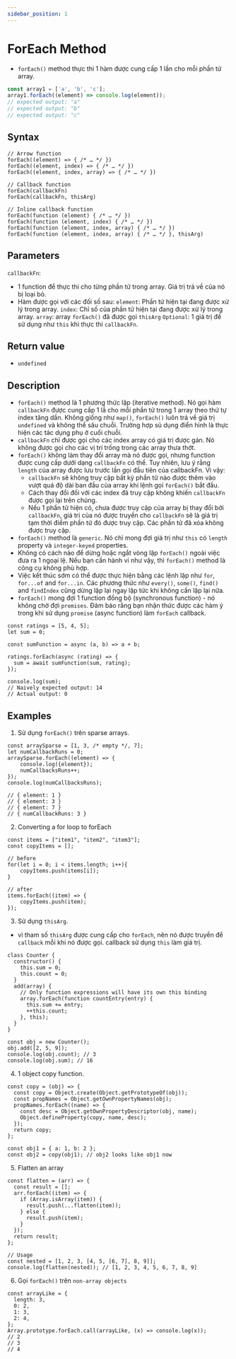 ```yaml
---
sidebar_position: 1
---
```


# ForEach Method

- `forEach()` method thực thi 1 hàm được cung cấp 1 lần cho mỗi phần tử array.
```jsx title="JavaScript Demo: Array.forEach()"
const array1 = ['a', 'b', 'c'];
array1.forEach((element) => console.log(element));
// expected output: "a"
// expected output: "b"
// expected output: "c"
```

## Syntax

```
// Arrow function
forEach((element) => { /* … */ })
forEach((element, index) => { /* … */ })
forEach((element, index, array) => { /* … */ })

// Callback function
forEach(callbackFn)
forEach(callbackFn, thisArg)

// Inline callback function
forEach(function (element) { /* … */ })
forEach(function (element, index) { /* … */ })
forEach(function (element, index, array) { /* … */ })
forEach(function (element, index, array) { /* … */ }, thisArg)

```

## Parameters
`callbackFn`:
- 1 function để thực thi cho từng phần tử trong array. Giá trị trả về của nó bị loại bỏ.
- Hàm được gọi với các đối số sau:
    `element`: Phần tử hiện tại đang được xử lý trong array.
    `index`: Chỉ số của phần tử hiện tại đang được xử lý trong array.
    `array`: array `forEach()` đã được gọi
`thisArg` `Optional`: 1 giá trị để sử dụng như `this` khi thực thi `callbackFn`.

## Return value
- `undefined`

## Description
- `forEach()` method là 1 phương thức lặp (iterative method). Nó gọi hàm `callbackFn` được cung cấp 1 lầ cho mỗi phần tử trong 1 array theo thứ tự index tăng dần. Không giống như `map()`, `forEach()` luôn trả về giá trị `undefined` và không thể sâu chuỗi. Trường hợp sủ dụng điển hình là thực hiện các tác dụng phụ ở cuối chuỗi.
- `callbackFn` chỉ được gọi cho các index array có giá trị được gán. Nó không được gọi cho các vị trí trống trong các array thưa thớt.
- `forEach()` không làm thay đổi array mà nó được gọi, nhưng function được cung cấp dưới dạng `callbackFn` có thể. Tuy nhiên, lưu ý rằng `length` của array được lưu trước lần gọi đầu tiên của callbackFn. Vì vậy:
    - `callbackFn` sẽ không truy cập bất kỳ phần tử nào được thêm vào vượt quá độ dài ban đầu của array khi lệnh gọi `forEach()` bắt đầu.
    - Cách thay đổi đối với các index đã truy cập không khiến `callbackFn` được gọi lại trên chúng.
    - Nếu 1 phần tử hiện có, chưa được truy cập của array bị thay đổi bởi `callbackFn`, giá tri của nó được truyền cho `callbackFn` sẽ là giá trị tạm thời điểm phần tử đó được truy cập. Các phần tử đã xóa không được truy cập.
- `forEach()` method là `generic`. Nó chỉ mong đợi giá trị như `this` có `length` property và `integer-keyed` properties.
- Không có cách nào để dừng hoặc ngắt vòng lặp `forEach()` ngoài việc đưa ra 1 ngoại lệ. Nếu bạn cần hành vi như vậy, thì `forEach()` method là công cụ không phù hợp.
- Việc kết thúc sớm có thể được thực hiện bằng các lệnh lặp như `for`, `for...of` and `for...in`. Các phương thức như `every()`, `some()`, `find()` and `findIndex` cũng dừng lặp lại ngay lập tức khi không cần lặp lại nữa.
- `forEach()` mong đợi 1 function đồng bộ (synchronous function) - nó không chờ đợi `promises`. Đảm bảo rằng bạn nhận thức được các hàm ý trong khi sử dụng `promise` (async function) làm `forEach` callback.
```
const ratings = [5, 4, 5];
let sum = 0;

const sumFunction = async (a, b) => a + b;

ratings.forEach(async (rating) => {
  sum = await sumFunction(sum, rating);
});

console.log(sum);
// Naively expected output: 14
// Actual output: 0

```

## Examples
1. Sử dụng `forEach()` trên sparse arrays.
```
const arraySparse = [1, 3, /* empty */, 7];
let numCallbackRuns = 0;
arraySparse.forEach((element) => {
    console.log({element});
    numCallbacksRuns++;
});
console.log(numCallbacksRuns);

// { element: 1 }
// { element: 3 }
// { element: 7 }
// { numCallbackRuns: 3 }
```

2. Converting a for loop to forEach
```
const items = ["item1", "item2", "item3"];
const copyItems = [];

// before
for(let i = 0; i < items.length; i++){
    copyItems.push(items[i]);
}

// after
items.forEach((item) => {
    copyItems.push(item);
});
```

3. Sử dụng `thisArg`.
- vì tham số `thisArg` được cung cấp cho `forEach`, nên nó được truyền để `callback` mỗi khi nó được gọi. callback sử dụng `this` làm giá trị.
```
class Counter {
  constructor() {
    this.sum = 0;
    this.count = 0;
  }
  add(array) {
    // Only function expressions will have its own this binding
    array.forEach(function countEntry(entry) {
      this.sum += entry;
      ++this.count;
    }, this);
  }
}

const obj = new Counter();
obj.add([2, 5, 9]);
console.log(obj.count); // 3
console.log(obj.sum); // 16

```

4. 1 object copy function.
```
const copy = (obj) => {
  const copy = Object.create(Object.getPrototypeOf(obj));
  const propNames = Object.getOwnPropertyNames(obj);
  propNames.forEach((name) => {
    const desc = Object.getOwnPropertyDescriptor(obj, name);
    Object.defineProperty(copy, name, desc);
  });
  return copy;
};

const obj1 = { a: 1, b: 2 };
const obj2 = copy(obj1); // obj2 looks like obj1 now

```

5. Flatten an array
```
const flatten = (arr) => {
  const result = [];
  arr.forEach((item) => {
    if (Array.isArray(item)) {
      result.push(...flatten(item));
    } else {
      result.push(item);
    }
  });
  return result;
};

// Usage
const nested = [1, 2, 3, [4, 5, [6, 7], 8, 9]];
console.log(flatten(nested)); // [1, 2, 3, 4, 5, 6, 7, 8, 9]

```

6. Gọi `forEach()` trên `non-array objects`
```
const arrayLike = {
  length: 3,
  0: 2,
  1: 3,
  2: 4,
};
Array.prototype.forEach.call(arrayLike, (x) => console.log(x));
// 2
// 3
// 4

```